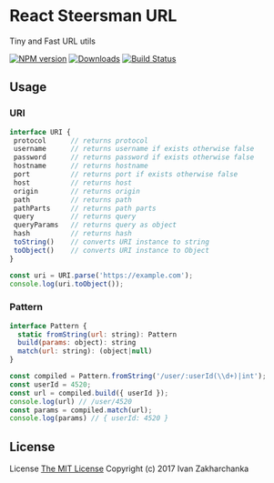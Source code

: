 # React Steersman URL

Tiny and Fast URL utils

[![NPM version][npm-image]][npm-url]
[![Downloads][downloads-image]][npm-url]
[![Build Status][travis-image]][travis-url]

## Usage

### URI

```javascript
interface URI {
 protocol      // returns protocol
 username      // returns username if exists otherwise false
 password      // returns password if exists otherwise false
 hostname      // returns hostname
 port          // returns port if exists otherwise false
 host          // returns host
 origin        // returns origin
 path          // returns path
 pathParts     // returns path parts
 query         // returns query
 queryParams   // returns query as object
 hash          // returns hash
 toString()    // converts URI instance to string
 toObject()    // converts URI instance to Object
}

const uri = URI.parse('https://example.com');
console.log(uri.toObject());
```

### Pattern

```javascript
interface Pattern {
  static fromString(url: string): Pattern
  build(params: object): string
  match(url: string): (object|null)
}

const compiled = Pattern.fromString('/user/:userId(\\d+)|int');
const userId = 4520;
const url = compiled.build({ userId });
console.log(url) // /user/4520
const params = compiled.match(url);
console.log(params) // { userId: 4520 }
```

## License
License [The MIT License](http://opensource.org/licenses/MIT)
Copyright (c) 2017 Ivan Zakharchanka

[downloads-image]: https://img.shields.io/npm/dm/react-steersman-transition.svg
[npm-url]: https://www.npmjs.com/package/react-steersman-transition
[npm-image]: https://img.shields.io/npm/v/react-steersman-transition.svg

[travis-url]: https://travis-ci.org/3axap4eHko/react-steersman
[travis-image]: https://img.shields.io/travis/3axap4eHko/react-steersman/master.svg
